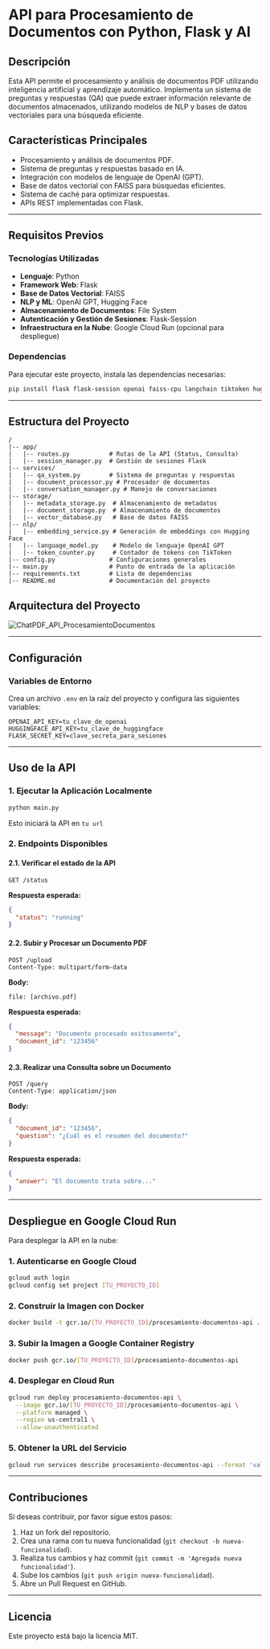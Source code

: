 # API para Procesamiento de Documentos con Python, Flask y AI

## Descripción
Esta API permite el procesamiento y análisis de documentos PDF utilizando inteligencia artificial y aprendizaje automático. Implementa un sistema de preguntas y respuestas (QA) que puede extraer información relevante de documentos almacenados, utilizando modelos de NLP y bases de datos vectoriales para una búsqueda eficiente.

## Características Principales
- Procesamiento y análisis de documentos PDF.
- Sistema de preguntas y respuestas basado en IA.
- Integración con modelos de lenguaje de OpenAI (GPT).
- Base de datos vectorial con FAISS para búsquedas eficientes.
- Sistema de caché para optimizar respuestas.
- APIs REST implementadas con Flask.

---

## Requisitos Previos

### Tecnologías Utilizadas
- **Lenguaje**: Python
- **Framework Web**: Flask
- **Base de Datos Vectorial**: FAISS
- **NLP y ML**: OpenAI GPT, Hugging Face
- **Almacenamiento de Documentos**: File System
- **Autenticación y Gestión de Sesiones**: Flask-Session
- **Infraestructura en la Nube**: Google Cloud Run (opcional para despliegue)

### Dependencias
Para ejecutar este proyecto, instala las dependencias necesarias:
```sh
pip install flask flask-session openai faiss-cpu langchain tiktoken huggingface_hub
```

---

## Estructura del Proyecto
```
/
|-- app/
|   |-- routes.py           # Rutas de la API (Status, Consulta)
|   |-- session_manager.py  # Gestión de sesiones Flask
|-- services/
|   |-- qa_system.py        # Sistema de preguntas y respuestas
|   |-- document_processor.py # Procesador de documentos
|   |-- conversation_manager.py # Manejo de conversaciones
|-- storage/
|   |-- metadata_storage.py  # Almacenamiento de metadatos
|   |-- document_storage.py  # Almacenamiento de documentos
|   |-- vector_database.py   # Base de datos FAISS
|-- nlp/
|   |-- embedding_service.py # Generación de embeddings con Hugging Face
|   |-- language_model.py    # Modelo de lenguaje OpenAI GPT
|   |-- token_counter.py     # Contador de tokens con TikToken
|-- config.py               # Configuraciones generales
|-- main.py                 # Punto de entrada de la aplicación
|-- requirements.txt        # Lista de dependencias
|-- README.md               # Documentación del proyecto
```
## Arquitectura del Proyecto
![ChatPDF_API_ProcesamientoDocumentos](https://github.com/user-attachments/assets/6ef3dfe6-1232-48ee-883f-a26097f4b432)

---

## Configuración
### Variables de Entorno
Crea un archivo `.env` en la raíz del proyecto y configura las siguientes variables:
```env
OPENAI_API_KEY=tu_clave_de_openai
HUGGINGFACE_API_KEY=tu_clave_de_huggingface
FLASK_SECRET_KEY=clave_secreta_para_sesiones
```

---

## Uso de la API
### 1. Ejecutar la Aplicación Localmente
```sh
python main.py
```
Esto iniciará la API en `tu url`

### 2. Endpoints Disponibles
#### 2.1. Verificar el estado de la API
```http
GET /status
```
**Respuesta esperada:**
```json
{
  "status": "running"
}
```

#### 2.2. Subir y Procesar un Documento PDF
```http
POST /upload
Content-Type: multipart/form-data
```
**Body:**
```form-data
file: [archivo.pdf]
```
**Respuesta esperada:**
```json
{
  "message": "Documento procesado exitosamente",
  "document_id": "123456"
}
```

#### 2.3. Realizar una Consulta sobre un Documento
```http
POST /query
Content-Type: application/json
```
**Body:**
```json
{
  "document_id": "123456",
  "question": "¿Cuál es el resumen del documento?"
}
```
**Respuesta esperada:**
```json
{
  "answer": "El documento trata sobre..."
}
```

---

## Despliegue en Google Cloud Run
Para desplegar la API en la nube:

### 1. Autenticarse en Google Cloud
```sh
gcloud auth login
gcloud config set project [TU_PROYECTO_ID]
```

### 2. Construir la Imagen con Docker
```sh
docker build -t gcr.io/[TU_PROYECTO_ID]/procesamiento-documentos-api .
```

### 3. Subir la Imagen a Google Container Registry
```sh
docker push gcr.io/[TU_PROYECTO_ID]/procesamiento-documentos-api
```

### 4. Desplegar en Cloud Run
```sh
gcloud run deploy procesamiento-documentos-api \
  --image gcr.io/[TU_PROYECTO_ID]/procesamiento-documentos-api \
  --platform managed \
  --region us-central1 \
  --allow-unauthenticated
```

### 5. Obtener la URL del Servicio
```sh
gcloud run services describe procesamiento-documentos-api --format 'value(status.url)'
```

---

## Contribuciones
Si deseas contribuir, por favor sigue estos pasos:
1. Haz un fork del repositorio.
2. Crea una rama con tu nueva funcionalidad (`git checkout -b nueva-funcionalidad`).
3. Realiza tus cambios y haz commit (`git commit -m 'Agregada nueva funcionalidad'`).
4. Sube los cambios (`git push origin nueva-funcionalidad`).
5. Abre un Pull Request en GitHub.

---

## Licencia
Este proyecto está bajo la licencia MIT.
